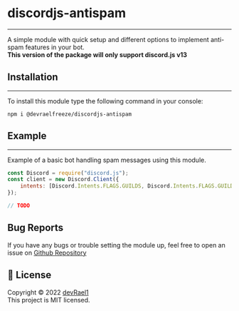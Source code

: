 # discordjs-antispam

---
A simple module with quick setup and different options to implement anti-spam features in your bot.
<br>**This version of the package will only support discord.js v13**


## Installation

---
To install this module type the following command in your console:
```
npm i @devraelfreeze/discordjs-antispam
```

## Example

---
Example of a basic bot handling spam messages using this module.

```js
const Discord = require("discord.js");
const client = new Discord.Client({
    intents: [Discord.Intents.FLAGS.GUILDS, Discord.Intents.FLAGS.GUILD_MESSAGES],
});

// TODO
```

## Bug Reports

If you have any bugs or trouble setting the module up, feel free to open an issue on [Github Repository](https://github.com/devRael1/discordjs-antispam)

## 📝 License

Copyright © 2022 [devRael1](https://github.com/devRael1)
<br>This project is MIT licensed.

